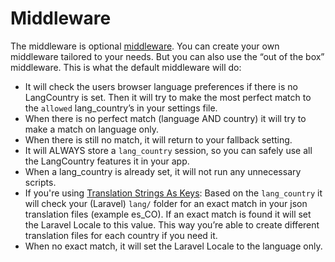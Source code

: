 # Middleware

The middleware is optional [middleware](/getting-started/installation#middleware-optional). You can create your own
middleware tailored to your needs. But you can also use the “out of the box” middleware. This is what the default
middleware will do:

* It will check the users browser language preferences if there is no LangCountry is set. Then it will try to make the
  most perfect match to the `allowed` lang_country’s in your settings file.
* When there is no perfect match (language AND country) it will try to make a match on language only.
* When there is still no match, it will return to your fallback setting.
* It will ALWAYS store a `lang_country` session, so you can safely use all the LangCountry features it in your app.
* When a lang_country is already set, it will not run any unnecessary scripts.
* If you're
  using [Translation Strings As Keys](https://laravel.com/docs/master/localization#using-translation-strings-as-keys):
  Based on the `lang_country` it will check your (Laravel) `lang/` folder for an exact match in your
  json translation files (example es_CO). If an exact match is found it will set the Laravel Locale to this value. This
  way you’re able to create different translation files for each country if you need it.
* When no exact match, it will set the Laravel Locale to the language only.

